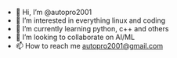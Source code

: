 - 👋 Hi, I’m @autopro2001
- 👀 I’m interested in everything linux and coding
- 🌱 I’m currently learning python, c++ and others
- 💞️ I’m looking to collaborate on AI/ML
- 📫 How to reach me autopro2001@gmail.com

<!---
autopro2001/autopro2001 is a ✨ special ✨ repository because its `README.md` (this file) appears on your GitHub profile.
You can click the Preview link to take a look at your changes.
--->
